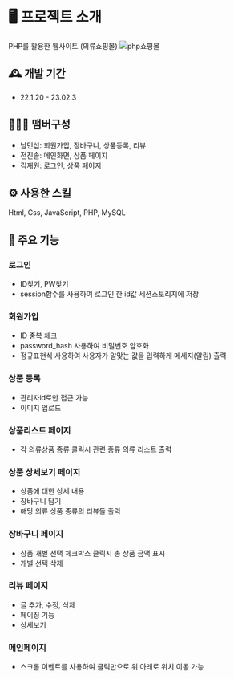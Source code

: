 # 🖥️ 프로젝트 소개
PHP를 활용한 웹사이트 (의류쇼핑몰)
![php쇼핑몰](https://github.com/sorydory/PHP-shoppingmall/assets/116371230/dacf716d-0297-49fb-9593-e37c91707096)
<br>

## 🕰️ 개발 기간
* 22.1.20 - 23.02.3

## 🧑‍🤝‍🧑 맴버구성
 - 남민섭: 회원가입, 장바구니, 상품등록, 리뷰
 - 전진솔: 메인화면, 상품 페이지
 - 김재원: 로그인, 상품 페이지 

## ⚙️ 사용한 스킬
Html, Css, JavaScript, PHP, MySQL

## 📌 주요 기능
### 로그인
- ID찾기, PW찾기
- session함수를 사용하여 로그인 한 id값 세션스토리지에 저장

### 회원가입
- ID 중복 체크
- password_hash 사용하여 비밀번호 암호화
- 정규표현식 사용하여 사용자가 알맞는 값을 입력하게 메세지(알림) 출력

### 상품 등록
- 관리자id로만 접근 가능
- 이미지 업로드

### 상품리스트 페이지
- 각 의류상품 종류 클릭시 관련 종류 의류 리스트 출력

### 상품 상세보기 페이지
- 상품에 대한 상세 내용
- 장바구니 담기
- 해당 의류 상품 종류의 리뷰들 출력

### 장바구니 페이지
- 상품 개별 선택 체크박스 클릭시 총 상품 금액 표시
- 개별 선택 삭제

### 리뷰 페이지
- 글 추가, 수정, 삭제 
- 페이징 기능
- 상세보기

### 메인페이지
- 스크롤 이벤트를 사용하여 클릭만으로 위 아래로 위치 이동 가능
